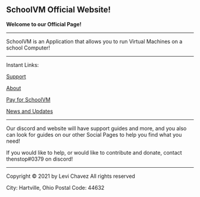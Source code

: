 ## SchoolVM Official Website!

**Welcome to our Official Page!**

------------------------------------------------------------------------------

SchoolVM is an Application that allows you to run Virtual Machines on a school Computer!

------------------------------------------------------------------------------

Instant Links:

[Support](support.md)

[About](about.md)

[Pay for SchoolVM](PayForSchoolVM.md)

[News and Updates](news.md)

------------------------------------------------------------------------------

Our discord and website will have support guides and more, and you also can look for guides on our other Social Pages to help you find what you need!

If you would like to help, or would like to contribute and donate, contact thenstop#0379 on discord!

------------------------------------------------------------------------------

Copyright © 2021 by Levi Chavez All rights reserved

City: Hartville, Ohio
Postal Code: 44632
